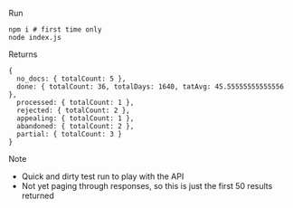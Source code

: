 Run

```
npm i # first time only
node index.js
```

Returns

```
{
  no_docs: { totalCount: 5 },
  done: { totalCount: 36, totalDays: 1640, tatAvg: 45.55555555555556 },
  processed: { totalCount: 1 },
  rejected: { totalCount: 2 },
  appealing: { totalCount: 1 },
  abandoned: { totalCount: 2 },
  partial: { totalCount: 3 }
}
```

Note

- Quick and dirty test run to play with the API
- Not yet paging through responses, so this is just the first 50 results returned
